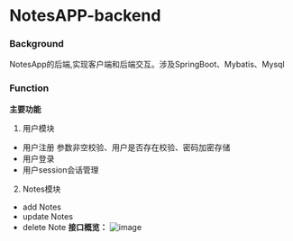 # NotesAPP-backend
### Background
NotesApp的后端,实现客户端和后端交互。涉及SpringBoot、Mybatis、Mysql
### Function
**主要功能**
1. 用户模块
- 用户注册 
参数非空校验、用户是否存在校验、密码加密存储
- 用户登录
- 用户session会话管理
2. Notes模块
- add Notes
- update Notes 
- delete Note
**接口概览：**
![image](https://user-images.githubusercontent.com/57993597/137424373-24ffb4dd-79c4-43a6-8cde-88ef07322202.png)
